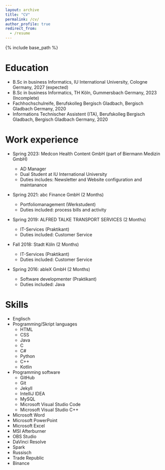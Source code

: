 ```yaml
---
layout: archive
title: "CV"
permalink: /cv/
author_profile: true
redirect_from:
  - /resume
---
```


{% include base_path %}

Education
======
* B.Sc in business Informatics, IU International University, Cologne Germany, 2027 (expected)
* B.Sc in business Informatics, TH Köln, Gummersbach Germany, 2023 (Incomplete)
* Fachhochschulreife, Berufskolleg Bergisch Gladbach, Bergisch Gladbach Germany, 2020
* Informations Technischer Assistent (ITA), Berufskolleg Bergisch Gladbach, Bergisch Gladbach Germany, 2020

Work experience
======
* Spring 2023: Medcon Health Content GmbH (part of Biermann Medizin GmbH)
  * AD Manager
  * Dual Student at IU International University
  * Duties includes: Newsletter and Website configuration and maintanance

* Spring 2021: abc Finance GmbH (2 Months)
  * Portfoliomanagement (Werkstudent)
  * Duties included: process bills and activity

* Spring 2019: ALFRED TALKE TRANSPORT SERVICES (2 Months)
  * IT-Services (Praktikant)
  * Duties included: Customer Service

* Fall 2018: Stadt Köln (2 Months)
  * IT-Services (Praktikant)
  * Duties included: Customer Service

* Spring 2016: ableX GmbH (2 Months)
  * Software developmenter (Praktikant)
  * Duties included: Java
  
Skills
======
* Englisch
* Programming/Skript languages
  * HTML
  * CSS
  * Java
  * C
  * C#
  * Python
  * C++
  * Kotlin
* Programming software
  * GitHub
  * Git
  * Jekyll
  * IntelliJ IDEA
  * MySQL
  * Microsoft Visual Studio Code
  * Microsoft Visual Studio C++
* Microsoft Word
* Microsoft PowerPoint
* Microsoft Excel
* MSI Afterburner
* OBS Studio
* DaVinci Resolve
* Spark
* Russisch
* Trade Republic
* Binance
